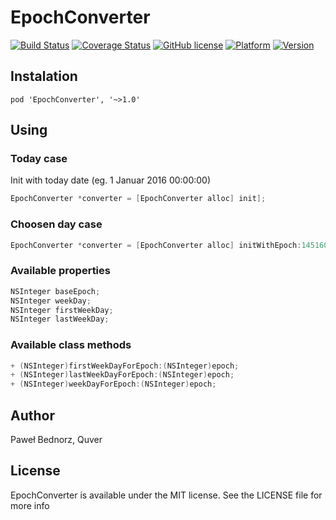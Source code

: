 # EpochConverter

[![Build Status](https://travis-ci.org/quver/EpochConverter.svg)](https://travis-ci.org/quver/EpochConverter)
[![Coverage Status](https://coveralls.io/repos/github/quver/EpochConverter/badge.svg?branch=master)](https://coveralls.io/github/quver/EpochConverter?branch=master)
[![GitHub license](https://img.shields.io/github/license/quver/EpochConverter.svg)]()
[![Platform](https://img.shields.io/cocoapods/p/EpochConverter.svg?style=flat)](http://cocoapods.org/pods/EpochConverter)
[![Version](https://img.shields.io/cocoapods/v/EpochConverter.svg?style=flat)](http://cocoapods.org/pods/EpochConverter)


## Instalation
```
pod 'EpochConverter', '~>1.0'
```

## Using

### Today case
Init with today date (eg. 1 Januar 2016 00:00:00)

```objective-c
EpochConverter *converter = [EpochConverter alloc] init];
```

### Choosen day case
```objective-c
EpochConverter *converter = [EpochConverter alloc] initWithEpoch:1451602800];
```

 
### Available properties

```objective-c
NSInteger baseEpoch;
NSInteger weekDay;
NSInteger firstWeekDay;
NSInteger lastWeekDay;
```

### Available class methods

```objective-c
+ (NSInteger)firstWeekDayForEpoch:(NSInteger)epoch;
+ (NSInteger)lastWeekDayForEpoch:(NSInteger)epoch;
+ (NSInteger)weekDayForEpoch:(NSInteger)epoch;
```

## Author

Paweł Bednorz, Quver

## License

EpochConverter is available under the MIT license. See the LICENSE file for more info
